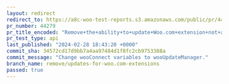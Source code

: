 ```yaml
---
layout: redirect
redirect_to: https://a8c-woo-test-reports.s3.amazonaws.com/public/pr/44279/api/index.html
pr_number: 44279
pr_title_encoded: "Remove+the+ability+to+update+Woo.com+extension+not+available+in+WP.org+plugin+directory"
pr_test_type: api
last_published: "2024-02-28 18:43:20 +0000"
commit_sha: 34572cd17d9bb7a4aa97484d1f8fc2cb9753388a
commit_message: "Change wooConnect variables to wooUpdateManager."
branch_name: remove/updates-for-woo.com-extensions
passed: true
---
```

